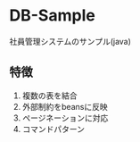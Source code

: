 # DB-Sample
社員管理システムのサンプル(java)

## 特徴
1. 複数の表を結合
1. 外部制約をbeansに反映
1. ページネーションに対応 
1. コマンドパターン

<!-- 修正時刻: Sun 2022/05/29 12:47:38 -->
